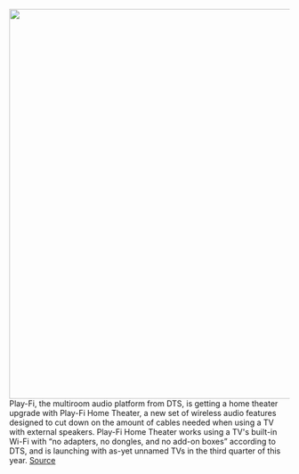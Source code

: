 <img src='https://cdn.vox-cdn.com/thumbor/ZRgfqBNDZ9NxFlQ0bDYV0FdtfTU=/0x0:854x426/1200x800/filters:focal(359x145:495x281)/cdn.vox-cdn.com/uploads/chorus_image/image/69746382/news_main_image_play_fi_home_theater_854_426_90_s_c1_smart_scale.0.jpg' width='700px' /><br/>
Play-Fi, the multiroom audio platform from DTS, is getting a home theater upgrade with Play-Fi Home Theater, a new set of wireless audio features designed to cut down on the amount of cables needed when using a TV with external speakers. Play-Fi Home Theater works using a TV's built-in Wi-Fi with “no adapters, no dongles, and no add-on boxes” according to DTS, and is launching with as-yet unnamed TVs in the third quarter of this year.
<a href='https://www.theverge.com/2021/8/19/22632053/dts-play-fi-home-theater-wireless-speakers-soundbar-television-audio'> Source <a/>